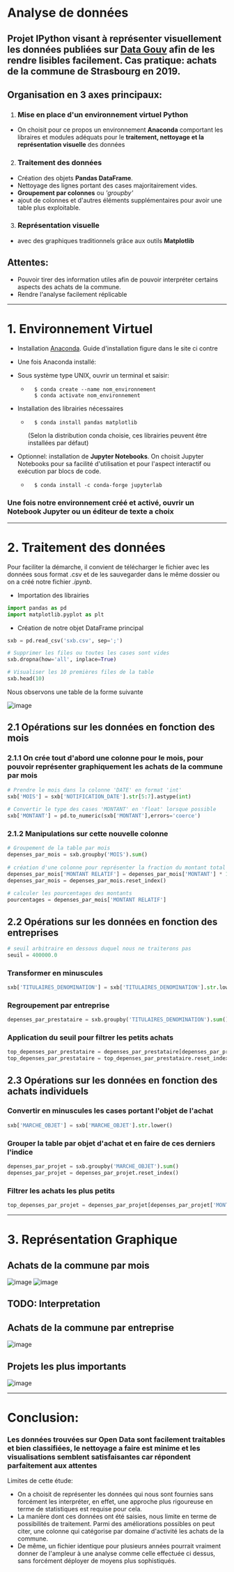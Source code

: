 # Analyse de données
 
## Projet IPython visant à représenter visuellement les données publiées sur [Data Gouv](https://www.data.gouv.fr/fr/datasets/achats-des-principales-communes-francaises-en-2019/) afin de les rendre lisibles facilement. Cas pratique: achats de la commune de Strasbourg en 2019.
 
## Organisation en 3 axes principaux:
 
1. ### Mise en place d'un ****environnement virtuel Python****
  - On choisit pour ce propos un environnement ****Anaconda**** comportant les libraires et modules adéquats pour le ****traitement, nettoyage et la représentation visuelle**** des données
 
2. ### Traitement des données
  - Création des objets ****Pandas DataFrame****.
  - Nettoyage des lignes portant des cases majoritairement vides.
  - **Groupement par colonnes** ou _'groupby'_
  - ajout de colonnes et d'autres éléments supplémentaires pour avoir une table plus exploitable.
 
3. ### ****Représentation visuelle****
  - avec des graphiques traditionnels grâce aux outils ****Matplotlib****
 
## Attentes:
  - Pouvoir tirer des information utiles afin de pouvoir interpréter certains aspects des achats de la commune.
  - Rendre l'analyse facilement réplicable
 
---
 
# 1. Environnement Virtuel
 
- Installation [Anaconda](https://www.anaconda.com/products/individual). Guide d'installation figure dans le site ci contre
 
- Une fois Anaconda installé:
 - Sous système type UNIX, ouvrir un terminal et saisir:
   - ```
       $ conda create --name nom_environnement
       $ conda activate nom_environnement
       ```
 - Installation des librairies nécessaires
   - ```
       $ conda install pandas matplotlib
       ```
       (Selon la distribution conda choisie, ces librairies peuvent être installées par défaut)
 
 - Optionnel: installation de **Jupyter Notebooks**.
 On choisit Jupyter Notebooks pour sa facilité d'utilisation et pour l'aspect interactif ou exécution par blocs de code.
   - ```
       $ conda install -c conda-forge jupyterlab
       ```
 
### Une fois notre environnement créé et activé, ouvrir un Notebook Jupyter ou un éditeur de texte a choix
 
---
 
# 2. Traitement des données
 
Pour faciliter la démarche, il convient de télécharger le fichier avec les données sous format .csv et de les sauvegarder dans le même dossier ou on a créé notre fichier _.ipynb_.
 
- Importation des librairies
```Python
import pandas as pd
import matplotlib.pyplot as plt
```
- Création de notre objet DataFrame principal
 ```Python
sxb = pd.read_csv('sxb.csv', sep=';')
 
# Supprimer les files ou toutes les cases sont vides
sxb.dropna(how='all', inplace=True)
 
# Visualiser les 10 premières files de la table
sxb.head(10)
```
Nous observons une table de la forme suivante
 
![image](sxbhead.png)
 
## 2.1 Opérations sur les données en fonction des mois
 
### 2.1.1 On crée tout d'abord une colonne pour le mois, pour pouvoir représenter graphiquement les achats de la commune par mois
 
```Python
# Prendre le mois dans la colonne 'DATE' en format 'int'
sxb['MOIS'] = sxb['NOTIFICATION_DATE'].str[5:7].astype(int)
 
# Convertir le type des cases 'MONTANT' en 'float' lorsque possible
sxb['MONTANT'] = pd.to_numeric(sxb['MONTANT'],errors='coerce')
```
### 2.1.2 Manipulations sur cette nouvelle colonne
 
```Python
# Groupement de la table par mois
depenses_par_mois = sxb.groupby('MOIS').sum()
 
# création d'une colonne pour représenter la fraction du montant total
depenses_par_mois['MONTANT RELATIF'] = depenses_par_mois['MONTANT'] * 100 / total2019
depenses_par_mois = depenses_par_mois.reset_index()
 
# calculer les pourcentages des montants
pourcentages = depenses_par_mois['MONTANT RELATIF']
```
 
## 2.2 Opérations sur les données en fonction des entreprises
 
```Python
# seuil arbitraire en dessous duquel nous ne traiterons pas
seuil = 400000.0
```
 
### Transformer en minuscules
```Python
sxb['TITULAIRES_DENOMINATION'] = sxb['TITULAIRES_DENOMINATION'].str.lower()
```
 
### Regroupement par entreprise
```Python
depenses_par_prestataire = sxb.groupby('TITULAIRES_DENOMINATION').sum()
```
 
 
### Application du seuil pour filtrer les petits achats
```Python
top_depenses_par_prestataire = depenses_par_prestataire[depenses_par_prestataire['MONTANT'] > seuil]
top_depenses_par_prestataire = top_depenses_par_prestataire.reset_index()
```
 
## 2.3 Opérations sur les données en fonction des achats individuels
 
### Convertir en minuscules les cases portant l'objet de l'achat
```Python
sxb['MARCHE_OBJET'] = sxb['MARCHE_OBJET'].str.lower()
```
 
### Grouper la table par objet d'achat et en faire de ces derniers l'indice
```Python
depenses_par_projet = sxb.groupby('MARCHE_OBJET').sum()
depenses_par_projet = depenses_par_projet.reset_index()
```
 
### Filtrer les achats les plus petits
```Python
top_depenses_par_projet = depenses_par_projet[depenses_par_projet['MONTANT'] > seuil]
```
 
---
 
# 3. Représentation Graphique
 
## Achats de la commune par mois
 
![image](depenses_mois.png) ![image](depenses_mois_relatif.png)
 
## TODO: Interpretation
 
## Achats de la commune par entreprise
 
![image](depenses_prestataires.png)
 
 
## Projets les plus importants
 
![image](depenses_projets.png)
 
---
 
# Conclusion:
 
### Les données trouvées sur Open Data sont facilement traitables et bien classifiées, le nettoyage a faire est minime et les visualisations semblent satisfaisantes car répondent parfaitement aux attentes
 
Limites de cette étude:
- On a choisit de représenter les données qui nous sont fournies sans forcément les interpréter, en effet, une approche plus rigoureuse en terme de statistiques est requise pour cela.
- La manière dont ces données ont été saisies, nous limite en terme de possibilités de traitement. Parmi des améliorations possibles on peut citer, une colonne qui catégorise par domaine d'activité les achats de la commune.
- De même, un fichier identique pour plusieurs années pourrait vraiment donner de l'ampleur à une analyse comme celle effectuée ci dessus, sans forcément déployer de moyens plus sophistiqués.


















    